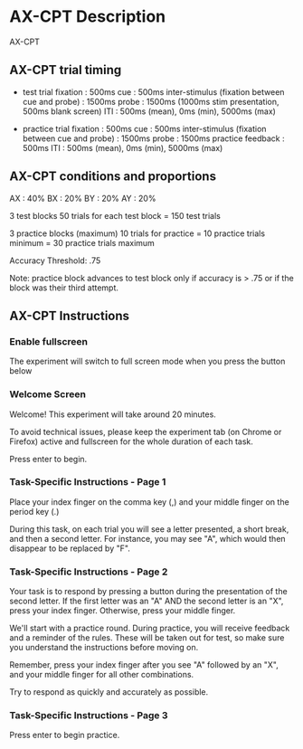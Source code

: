# AX-CPT Description
AX-CPT 

## AX-CPT trial timing
- test trial
fixation : 500ms
cue : 500ms 
inter-stimulus (fixation between cue and probe) : 1500ms
probe : 1500ms (1000ms stim presentation, 500ms blank screen)
ITI : 500ms (mean), 0ms (min), 5000ms (max)

- practice trial
fixation : 500ms
cue : 500ms 
inter-stimulus (fixation between cue and probe) : 1500ms
probe : 1500ms 
practice feedback : 500ms
ITI : 500ms (mean), 0ms (min), 5000ms (max)

## AX-CPT conditions and proportions
AX : 40%
BX : 20%
BY : 20%
AY : 20%

3 test blocks
50 trials for each test block
= 150 test trials 

3 practice blocks (maximum)
10 trials for practice
= 10 practice trials minimum
= 30 practice trials maximum

Accuracy Threshold: .75

Note: practice block advances to test block only if accuracy is > .75 or if the block was their third attempt. 

## AX-CPT Instructions

### Enable fullscreen
The experiment will switch to full screen mode when you press the button below

### Welcome Screen
Welcome! This experiment will take around 20 minutes.

To avoid technical issues, please keep the experiment tab (on Chrome or Firefox) active and fullscreen for the whole duration of each task.

Press enter to begin.

### Task-Specific Instructions - Page 1
Place your index finger on the comma key (,) and your middle finger on the period key (.)

During this task, on each trial you will see a letter presented, a short break, and then a second letter. For instance, you may see "A", which would then disappear to be replaced by "F".

### Task-Specific Instructions - Page 2
Your task is to respond by pressing a button during the presentation of the second letter. If the first letter was an "A" AND the second letter is an "X", press your index finger. Otherwise, press your middle finger.

We'll start with a practice round. During practice, you will receive feedback and a reminder of the rules. These will be taken out for test, so make sure you understand the instructions before moving on.

Remember, press your index finger after you see "A" followed by an "X", and your middle finger for all other combinations.

Try to respond as quickly and accurately as possible.

### Task-Specific Instructions - Page 3
Press enter to begin practice.